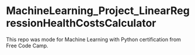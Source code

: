 # MachineLearning_Project_LinearRegressionHealthCostsCalculator
This repo was mode for Machine Learning with Python certification from Free Code Camp.
